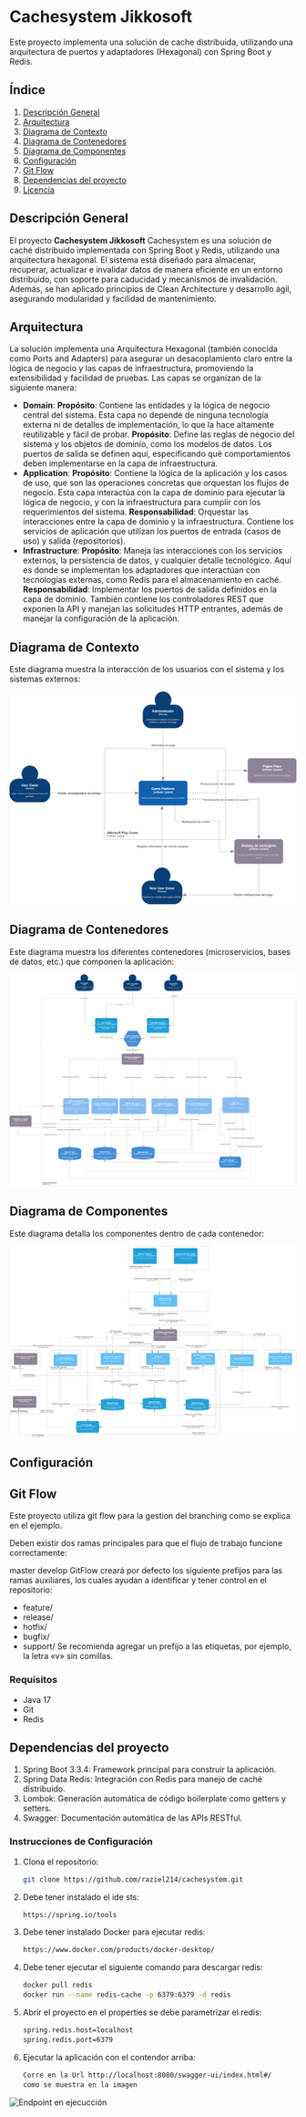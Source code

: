 # Cachesystem Jikkosoft

Este proyecto implementa una solución de cache distribuida, utilizando una arquitectura de puertos y adaptadores (Hexagonal) con Spring Boot y Redis.

## Índice

1. [Descripción General](#descripción-general)
2. [Arquitectura](#arquitectura)
3. [Diagrama de Contexto](#diagrama-de-contexto)
4. [Diagrama de Contenedores](#diagrama-de-contenedores)
5. [Diagrama de Componentes](#diagrama-de-componentes)
6. [Configuración](#configuración)
7. [Git Flow](#git-flow)
8. [Dependencias del proyecto](#dependencias-del-proyecto)
9. [Licencia](#licencia)

## Descripción General

El proyecto **Cachesystem Jikkosoft** Cachesystem es una solución de caché distribuido implementada con Spring Boot y Redis, utilizando una arquitectura hexagonal. El sistema está diseñado para almacenar, recuperar, actualizar e invalidar datos de manera eficiente en un entorno distribuido, con soporte para caducidad y mecanismos de invalidación. Además, se han aplicado principios de Clean Architecture y desarrollo ágil, asegurando modularidad y facilidad de mantenimiento.

## Arquitectura

La solución implementa una Arquitectura Hexagonal (también conocida como Ports and Adapters) para asegurar un desacoplamiento claro entre la lógica de negocio y las capas de infraestructura, promoviendo la extensibilidad y facilidad de pruebas. Las capas se organizan de la siguiente manera:

- **Domain**: 
   **Propósito**: Contiene las entidades y la lógica de negocio central del sistema. Esta capa no depende de ninguna tecnología externa ni de detalles de implementación, lo que la hace altamente reutilizable y fácil de probar.
   **Propósito**: Define las reglas de negocio del sistema y los objetos de dominio, como los modelos de datos. Los puertos de salida se definen aquí, especificando qué comportamientos deben implementarse en la capa de infraestructura.
- **Application**: 
   **Propósito**: Contiene la lógica de la aplicación y los casos de uso, que son las operaciones concretas que orquestan los flujos de negocio. Esta capa interactúa con la capa de dominio para ejecutar la lógica de negocio, y con la infraestructura para cumplir con los requerimientos del sistema.
   **Responsabilidad**: Orquestar las interacciones entre la capa de dominio y la infraestructura. Contiene los servicios de aplicación que utilizan los puertos de entrada (casos de uso) y salida (repositorios).
- **Infrastructure**: 
   **Propósito**: Maneja las interacciones con los servicios externos, la persistencia de datos, y cualquier detalle tecnológico. Aquí es donde se implementan los adaptadores que interactúan con tecnologías externas, como Redis para el almacenamiento en caché.
   **Responsabilidad**: Implementar los puertos de salida definidos en la capa de dominio. También contiene los controladores REST que exponen la API y manejan las solicitudes HTTP entrantes, además de manejar la configuración de la aplicación.


## Diagrama de Contexto

Este diagrama muestra la interacción de los usuarios con el sistema y los sistemas externos:

![Diagrama de Contexto](img/JikosofftApi-Contexto.png)

## Diagrama de Contenedores

Este diagrama muestra los diferentes contenedores (microservicios, bases de datos, etc.) que componen la aplicación:

![Diagrama de Contenedores](img/JikosofftApi-Contenedores.png)

## Diagrama de Componentes

Este diagrama detalla los componentes dentro de cada contenedor:

![Diagrama de Componentes](img/JikosofftApi-Componentes.png)


## Configuración

## Git Flow
Este proyecto utiliza git flow para la gestion del branching como se explica en el ejemplo.

Deben existir dos ramas principales para que el flujo de trabajo funcione correctamente:

master
develop
GitFlow creará por defecto los siguiente prefijos para las ramas auxiliares, los cuales ayudan a identificar y tener control en el repositorio:

- feature/
- release/
- hotfix/
- bugfix/
- support/
Se recomienda agregar un prefijo a las etiquetas, por ejemplo, la letra «v» sin comillas.

### Requisitos

- Java 17
- Git
- Redis
## Dependencias del proyecto
1. Spring Boot 3.3.4: Framework principal para construir la aplicación.
2. Spring Data Redis: Integración con Redis para manejo de caché distribuido.
3. Lombok: Generación automática de código boilerplate como getters y setters.
4. Swagger: Documentación automática de las APIs RESTful.

### Instrucciones de Configuración

1. Clona el repositorio:
   ```bash
   git clone https://github.com/raziel214/cachesystem.git
2. Debe tener instalado el ide sts:
   ```bash
   https://spring.io/tools
3. Debe  tener instalado Docker para ejecutar redis:
   ```bash
   https://www.docker.com/products/docker-desktop/

4. Debe  tener ejecutar el siguiente comando para descargar redis:
   ```bash
   docker pull redis
   docker run --name redis-cache -p 6379:6379 -d redis

5. Abrir el proyecto en el properties se debe parametrizar el redis:
   ```bash
   spring.redis.host=localhost
   spring.redis.port=6379
6. Ejecutar la aplicación con el contendor arriba:
   ```bash
   Corre en la Url http://localhost:8080/swagger-ui/index.html#/
   como se muestra en la imagen
![Endpoint en ejecucción](img/EndPoint.png)

